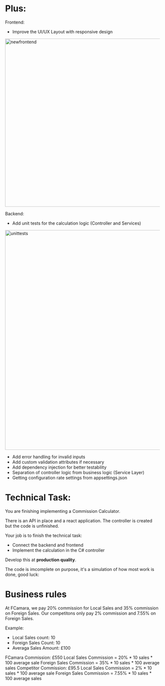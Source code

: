 
# Plus:

Frontend:

- Improve the UI/UX Layout with responsive design
  
<img width="904" height="547" alt="newfrontend" src="https://github.com/user-attachments/assets/039dd287-cecb-4934-a044-db5179f3cd9b" />

Backend:

- Add unit tests for the calculation logic (Controller and Services)

<img width="2507" height="715" alt="unittests" src="https://github.com/user-attachments/assets/26b09575-2a16-4fcd-a31c-f1b2f7549775" />

- Add error handling for invalid inputs
- Add custom validation attributes if necessary
- Add dependency injection for better testability
- Separation of controller logic from business logic (Service Layer)
- Getting configuration rate settings from appsettings.json

# Technical Task:

You are finishing implementing a Commission Calculator.

There is an API in place and a react application.
The controller is created but the code is unfinished.

Your job is to finish the technical task:
 - Connect the backend and frontend
 - Implement the calculation in the C# controller

Develop this at **production quality**.

The code is imcomplete on purpose, it's a simulation of how most work is done, good luck:

# Business rules

 At FCamara, we pay 20% commission for Local Sales and 35% commission on Foreign Sales.
 Our competitons only pay 2% commission and 7.55% on Foreign Sales.

Example:
- Local Sales count: 10
- Foreign Sales Count: 10
- Averaga Sales Amount: £100

FCamara Commission: £550
    Local Sales Commission = 20% * 10 sales * 100 average sale
    Foreign Sales Commission = 35% * 10 sales * 100 average sales
Competitor Commission: £95.5
    Local Sales Commission = 2% * 10 sales * 100 average sale
    Foreign Sales Commission = 7.55% * 10 sales * 100 average sales
